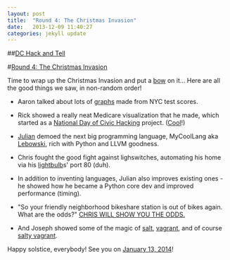 ```yaml
---
layout: post
title:  "Round 4: The Christmas Invasion"
date:   2013-12-09 11:40:27
categories: jekyll update
---
```


##[DC Hack and Tell](http://www.meetup.com/DC-Hack-and-Tell/)

#[Round 4: The Christmas Invasion](http://www.meetup.com/DC-Hack-and-Tell/events/153553012/)


Time to wrap up the Christmas Invasion and put a [bow](http://www.bbc.co.uk/doctorwho/medialibrary/s0/images/episode-promo/s0_01.jpg) on it... Here are all the good things we saw, in non-random order!


* Aaron talked about lots of [graphs](http://planspace.org/nyc-tests/) made from NYC test scores.

* Rick showed a really neat Medicare visualization that he made, which started as a [National Day of Civic Hacking](http://hackforchange.org/) project. ([Cool](http://www.geekosystem.com/wp-content/uploads/2013/08/bowties3.gif)!)

* [Julian](http://juliangindi.com/) demoed the next big programming language, MyCoolLang aka [Lebowski](http://lebowski.juliangindi.com/), rich with Python and LLVM goodness.

* Chris fought the good fight against lighswitches, automating his home via his [lightbulb](http://www.meethue.com/)s' port 80 (duh).

* In addition to inventing languages, Julian also improves existing ones - he showed how he became a Python core dev and improved performance (timing).

* "So your friendly neighborhood bikeshare station is out of bikes again. What are the odds?" [CHRIS WILL SHOW YOU THE ODDS.](http://cmgiven.github.io/bikeshare-odds/)

* And Joseph showed some of the magic of [salt](https://github.com/saltstack/salt), [vagrant](http://www.vagrantup.com/), and of course [salty vagrant](https://github.com/saltstack/salty-vagrant).


Happy solstice, everybody! See you on [January 13, 2014](http://www.meetup.com/DC-Hack-and-Tell/events/155299672/)!

